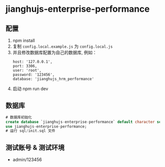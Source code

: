 # jianghujs-enterprise-performance

## 配置

1. npm install
2. 复制 `config.local.example.js` 为 `config.local.js`
3. 并且修改数据库配置为自己的数据库, 例如：
   ```
   host: '127.0.0.1',
   port: 3306,
   user: 'root',
   password: '123456',
   database: 'jianghujs_hrm_performance'
   ```
4. 启动 npm run dev
   
## 数据库

```sql
# 数据库初始化
create database `jianghujs-enterprise-performance` default character set utf8mb4 collate utf8mb4_bin;
use jianghujs-enterprise-performance;
# 运行 sql/init.sql 文件
```

## 测试账号 & 测试环境

- admin/123456
